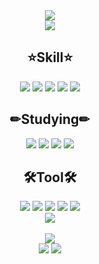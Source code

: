 

<div align=center>
  
  <img src="https://capsule-render.vercel.app/api?type=waving&color=gradient&height=300&section=header&text=Narcoker&fontSize=60&desc=Frontend%20Developer" />
  <br/>
  <img src= "https://hits.seeyoufarm.com/api/count/incr/badge.svg?url=https%3A%2F%2Fgithub.com%2FNarcoker&count_bg=%236E6E6E&title_bg=%23000000&icon=&icon_color=%23E7E7E7&title=hits&edge_flat=false)"/>
  <br/>
  <h2>⭐Skill⭐</h2>  
  <img src="https://img.shields.io/badge/Language%20C-orange?style=flat&logo=C&logoColor=white%22"/>
  <img src="https://img.shields.io/badge/C++-yellow?style=flat&logo=C%2B%2B&logoColor=white"/>
  <img src="https://img.shields.io/badge/Arduino-blue?style=flat&logo=arduino&logoColor=white"/>
  <img src="https://img.shields.io/badge/Java-red?style=flat&logo=java&logoColor=white%22"/>
  <img src="https://img.shields.io/badge/Kotlin-brightgreen?style=flat&logo=kotlin&logoColor=white"/>
  
  <h2>✏Studying✏</h2>
  <img src="https://img.shields.io/badge/React-ff0605?style=flat&logo=React&logoColor=white"/>
  <img src="https://img.shields.io/badge/HTML-red?style=flat&logo=html5&logoColor=white"/>
  <img src="https://img.shields.io/badge/CSS-blue?style=flat&logo=CSS3&logoColor=white"/>
  <img src="https://img.shields.io/badge/JavaScript-yellow?style=flat&logo=JavaScript&logoColor=white"/>

  
  <h2>🛠Tool🛠</h2>  
  <img src="https://img.shields.io/badge/IntelliJ-red?style=flat&logo=IntelliJ%20IDEA&logoColor=white%22"/>
  <img src="https://img.shields.io/badge/Android%20Studio-brightgreen?style=flat&logo=Android&logoColor=white%22"/>
  <img src="https://img.shields.io/badge/VScode-blue?style=flat&logo=Visual%20Studio%20Code&logoColor=white%22"/>
  <img src="https://img.shields.io/badge/Visual%20Studio-important?style=flat&logo=Visual%20Studio&logoColor=white%22"/>
  <img src="https://img.shields.io/badge/Arduino%20IDE-blue?style=flat&logo=arduino&logoColor=white"/>
  </br>
  <img src="https://img.shields.io/badge/Notion-lightgrey?style=flat&logo=Notion&logoColor=white%22"/>
  </br>
  </br>
  <img src="https://github-readme-stats.vercel.app/api?username=Narcoker&show_icons=true&theme={theme})](https://github.com/Narcoker/github-readme-stats"/>
  <br/>
  <img src="https://github-readme-stats.vercel.app/api/top-langs/?username=Narcoker&layout=compact"/>
  <img src="http://mazassumnida.wtf/api/v2/generate_badge?boj=narcoker"/>
</div>






